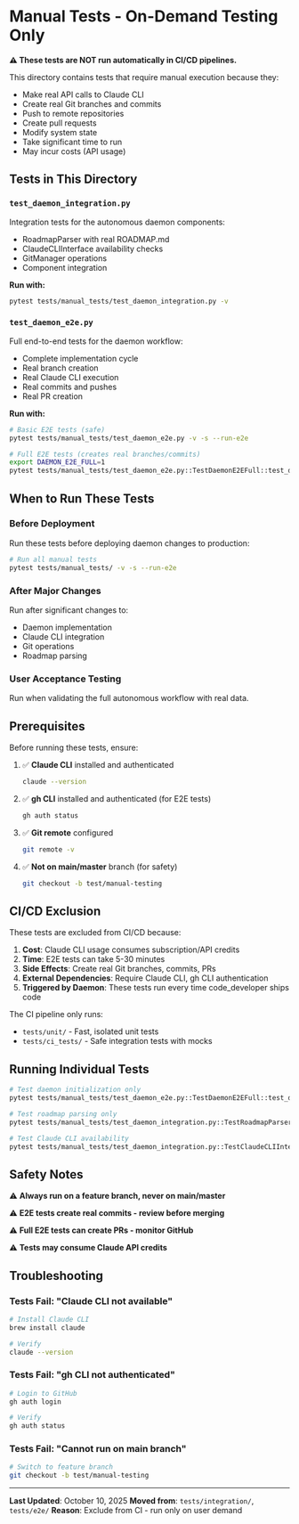 # Manual Tests - On-Demand Testing Only

**⚠️ These tests are NOT run automatically in CI/CD pipelines.**

This directory contains tests that require manual execution because they:
- Make real API calls to Claude CLI
- Create real Git branches and commits
- Push to remote repositories
- Create pull requests
- Modify system state
- Take significant time to run
- May incur costs (API usage)

## Tests in This Directory

### `test_daemon_integration.py`
Integration tests for the autonomous daemon components:
- RoadmapParser with real ROADMAP.md
- ClaudeCLIInterface availability checks
- GitManager operations
- Component integration

**Run with:**
```bash
pytest tests/manual_tests/test_daemon_integration.py -v
```

### `test_daemon_e2e.py`
Full end-to-end tests for the daemon workflow:
- Complete implementation cycle
- Real branch creation
- Real Claude CLI execution
- Real commits and pushes
- Real PR creation

**Run with:**
```bash
# Basic E2E tests (safe)
pytest tests/manual_tests/test_daemon_e2e.py -v -s --run-e2e

# Full E2E tests (creates real branches/commits)
export DAEMON_E2E_FULL=1
pytest tests/manual_tests/test_daemon_e2e.py::TestDaemonE2EFull::test_daemon_full_implementation -v -s
```

## When to Run These Tests

### Before Deployment
Run these tests before deploying daemon changes to production:
```bash
# Run all manual tests
pytest tests/manual_tests/ -v -s --run-e2e
```

### After Major Changes
Run after significant changes to:
- Daemon implementation
- Claude CLI integration
- Git operations
- Roadmap parsing

### User Acceptance Testing
Run when validating the full autonomous workflow with real data.

## Prerequisites

Before running these tests, ensure:

1. ✅ **Claude CLI** installed and authenticated
   ```bash
   claude --version
   ```

2. ✅ **gh CLI** installed and authenticated (for E2E tests)
   ```bash
   gh auth status
   ```

3. ✅ **Git remote** configured
   ```bash
   git remote -v
   ```

4. ✅ **Not on main/master** branch (for safety)
   ```bash
   git checkout -b test/manual-testing
   ```

## CI/CD Exclusion

These tests are excluded from CI/CD because:

1. **Cost**: Claude CLI usage consumes subscription/API credits
2. **Time**: E2E tests can take 5-30 minutes
3. **Side Effects**: Create real Git branches, commits, PRs
4. **External Dependencies**: Require Claude CLI, gh CLI authentication
5. **Triggered by Daemon**: These tests run every time code_developer ships code

The CI pipeline only runs:
- `tests/unit/` - Fast, isolated unit tests
- `tests/ci_tests/` - Safe integration tests with mocks

## Running Individual Tests

```bash
# Test daemon initialization only
pytest tests/manual_tests/test_daemon_e2e.py::TestDaemonE2EFull::test_daemon_initialization -v

# Test roadmap parsing only
pytest tests/manual_tests/test_daemon_integration.py::TestRoadmapParserIntegration::test_parse_real_roadmap -v

# Test Claude CLI availability
pytest tests/manual_tests/test_daemon_integration.py::TestClaudeCLIIntegration::test_check_availability_real -v
```

## Safety Notes

⚠️ **Always run on a feature branch, never on main/master**

⚠️ **E2E tests create real commits - review before merging**

⚠️ **Full E2E tests can create PRs - monitor GitHub**

⚠️ **Tests may consume Claude API credits**

## Troubleshooting

### Tests Fail: "Claude CLI not available"
```bash
# Install Claude CLI
brew install claude

# Verify
claude --version
```

### Tests Fail: "gh CLI not authenticated"
```bash
# Login to GitHub
gh auth login

# Verify
gh auth status
```

### Tests Fail: "Cannot run on main branch"
```bash
# Switch to feature branch
git checkout -b test/manual-testing
```

---

**Last Updated**: October 10, 2025
**Moved from**: `tests/integration/`, `tests/e2e/`
**Reason**: Exclude from CI - run only on user demand
